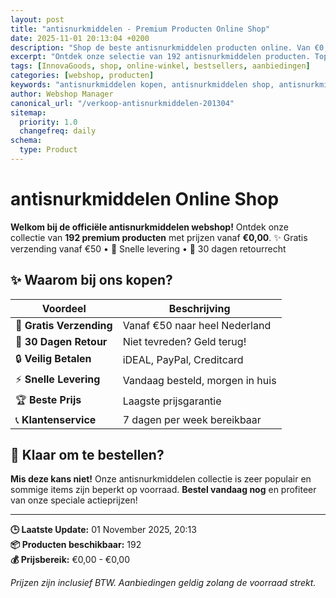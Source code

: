 ```yaml
---
layout: post
title: "antisnurkmiddelen - Premium Producten Online Shop"
date: 2025-11-01 20:13:04 +0200
description: "Shop de beste antisnurkmiddelen producten online. Van €0,00 tot €0,00. Gratis verzending, 30 dagen retour en de laagste prijsgarantie."
excerpt: "Ontdek onze selectie van 192 antisnurkmiddelen producten. Topkwaliteit, scherpe prijzen en snelle levering."
tags: [InnovaGoods, shop, online-winkel, bestsellers, aanbiedingen]
categories: [webshop, producten]
keywords: "antisnurkmiddelen kopen, antisnurkmiddelen shop, antisnurkmiddelen aanbieding, online winkel"
author: Webshop Manager
canonical_url: "/verkoop-antisnurkmiddelen-201304"
sitemap:
  priority: 1.0
  changefreq: daily
schema:
  type: Product
---
```


# antisnurkmiddelen Online Shop

**Welkom bij de officiële antisnurkmiddelen webshop!** Ontdek onze collectie van **192 premium producten** 
met prijzen vanaf **€0,00**. ✨ Gratis verzending vanaf €50 • 🚚 Snelle levering • 💯 30 dagen retourrecht

## ✨ Waarom bij ons kopen?

| Voordeel | Beschrijving |
|----------|-------------|
| 🚚 **Gratis Verzending** | Vanaf €50 naar heel Nederland |
| 💯 **30 Dagen Retour** | Niet tevreden? Geld terug! |
| 🔒 **Veilig Betalen** | iDEAL, PayPal, Creditcard |
| ⚡ **Snelle Levering** | Vandaag besteld, morgen in huis |
| 🏆 **Beste Prijs** | Laagste prijsgarantie |
| 📞 **Klantenservice** | 7 dagen per week bereikbaar |

## 🎯 Klaar om te bestellen?

**Mis deze kans niet!** Onze antisnurkmiddelen collectie is zeer populair en sommige items zijn beperkt op voorraad. 
**Bestel vandaag nog** en profiteer van onze speciale actieprijzen!

---

**🕒 Laatste Update:** 01 November 2025, 20:13  
**📦 Producten beschikbaar:** 192  
**💰 Prijsbereik:** €0,00 - €0,00  

*Prijzen zijn inclusief BTW. Aanbiedingen geldig zolang de voorraad strekt.*
